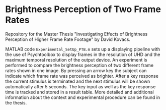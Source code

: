 # Brightness Perception of Two Frame Rates
 Repository for the Master Thesis "Investigating Effects of Brightness Perception of Higher Frame Rate Footage" by David Kovacs.
 
 MATLAB code `Experimental_SetUp_PTB.m` sets up a displaying pipeline with the use of Psychtoolbox to display frames in the resolution of UHD and the maximum temporal resolution of the output device. An experiment is performed to compare the brightness perception of two different frame rates shown in one image. By pressing an arrow key the subject can indicate which frame rate was perceived as brighter. After a key response the current stimulus is terminated and the next stimulus will be shown automatically after 5 seconds. The key input as well as the key response time is tracked and stored in a result table. More detailed and additional information about the context and experimental procedure can be found in the thesis.
